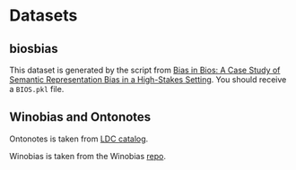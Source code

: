 # Datasets

## biosbias

This dataset is generated by the script from [Bias in Bios: A Case Study of Semantic Representation Bias in a High-Stakes Setting](https://arxiv.org/abs/1901.09451).
You should receive a ``BIOS.pkl`` file.

## Winobias and Ontonotes

Ontonotes is taken from [LDC catalog](https://catalog.ldc.upenn.edu/LDC2013T19).

Winobias is taken from the Winobias [repo](https://github.com/uclanlp/corefBias/tree/master/WinoBias/wino).